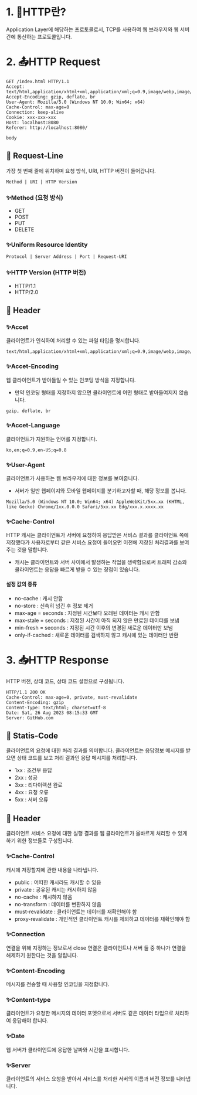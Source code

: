 # 1. 📧HTTP란?

Application Layer에 해당하는 프로토콜로서, TCP를 사용하여 웹 브라우저와 웹 서버 간에 통신하는 프로토콜입니다.

# 2. 📤HTTP Request

```
GET /index.html HTTP/1.1
Accept: text/html,application/xhtml+xml,application/xml;q=0.9,image/webp,image/apng,*/*;q=0.8
Accept-Encoding: gzip, deflate, br
User-Agent: Mozilla/5.0 (Windows NT 10.0; Win64; x64)
Cache-Control: max-age=0
Connection: keep-alive
Cookie: xxx-xxx-xxx
Host: localhost:8080
Referer: http://localhost:8080/

body
```

## 📌 Request-Line
가장 첫 번째 줄에 위치하며 요청 방식, URI, HTTP 버전이 들어갑니다.

```
Method | URI | HTTP Version
```

### ✨Method (요청 방식)

- GET
- POST
- PUT
- DELETE

### ✨Uniform Resource Identity

```
Protocol | Server Address | Port | Request-URI
```

### ✨HTTP Version (HTTP 버전)

- HTTP/1.1
- HTTP/2.0

## 📌 Header

### ✨Accet

클라이언트가 인식하여 처리할 수 있는 파일 타입을 명시합니다.

```
text/html,application/xhtml+xml,application/xml;q=0.9,image/webp,image/apng,*/*;q=0.8,application/signed-
```

### ✨Accet-Encoding

웹 클라이언트가 받아들일 수 있는 인코딩 방식을 지정합니다.

- 만약 인코딩 형태를 지정하지 않으면 클라이언트에 어떤 형태로 받아들여지지 않습니다.

```
gzip, deflate, br
```

### ✨Accet-Language

클라이언트가 지원하는 언어를 지정합니다.

```
ko,en;q=0.9,en-US;q=0.8
```

### ✨User-Agent

클라이언트가 사용하는 웹 브라우저에 대한 정보를 보여줍니다.

- 서버가 일반 웹페이지와 모바일 웹페이지를 분기하고자할 때, 해당 정보를 봅니다.

```
Mozilla/5.0 (Windows NT 10.0; Win64; x64) AppleWebKit/5xx.xx (KHTML, like Gecko) Chrome/1xx.0.0.0 Safari/5xx.xx Edg/xxx.x.xxxx.xx
```

### ✨Cache-Control

HTTP 캐시는 클라이언트가 서버에 요청하여 응답받은 서비스 결과를 클라이언트 쪽에 저장했다가 사용자로부터 같은 서비스 요청이 들어오면 이전에 저장된 처리결과를 보여주는 것을 말합니다.

- 캐시는 클라이언트와 서버 사이에서 발생하는 작업을 생략함으로써 트래픽 감소와 클라이언트는 응답을 빠르게 받을 수 있는 장점이 있습니다.

#### 설정 값의 종류

- no-cache : 캐시 안함
- no-store : 신속히 넘긴 후 정보 제거
- max-age = seconds : 지정된 시간보다 오래된 데이터는 캐시 안함
- max-stale = seconds : 지정된 시간이 아직 되지 않은 만료된 데이터를 보냄
- min-fresh = seconds : 지정된 시간 이후의 변경된 새로운 데이터만 보냄
- only-if-cached : 새로운 데이터를 검색하지 않고 캐시에 있는 데이터만 반환

# 3. 📥HTTP Response

HTTP 버전, 상태 코드, 상태 코드 설명으로 구성됩니다.

```
HTTP/1.1 200 OK
Cache-Control: max-age=0, private, must-revalidate
Content-Encoding: gzip
Content-Type: text/html; charset=utf-8
Date: Sat, 26 Aug 2023 08:15:33 GMT
Server: GitHub.com
```

## 📌 Statis-Code

클라이언트의 요청에 대한 처리 결과를 의미합니다. 클라이언트는 응답정보 메시지를 받으면 상태 코드를 보고 처리 결과인 응답 메시지를 처리합니다.

- 1xx : 조건부 응답
- 2xx : 성공
- 3xx : 리다이렉션 완료
- 4xx : 요청 오류
- 5xx : 서버 오류

## 📌 Header

클라이언트 서비스 요청에 대한 실행 결과를 웹 클라이언트가 올바르게 처리할 수 있게 하기 위한 정보들로 구성됩니다.

### ✨Cache-Control

캐시에 저장할지에 관한 내용을 나타냅니다.

- public : 어떠한 캐시라도 캐시할 수 있음
- private : 공유된 캐시는 캐시하지 않음
- no-cache : 캐시하지 않음
- no-transform : 데이터를 변환하지 않음
- must-revalidate : 클라이언트는 데이터를 재확인해야 함
- proxy-revalidate : 개인적인 클라이언트 캐시를 제외하고 데이터를 재확인해야 함

### ✨Connection

연결을 위해 지정하는 정보로서 close 연결은 클라이언트나 서버 둘 중 하나가 연결을 해제하기 원한다는 것을 알립니다.

### ✨Content-Encoding

메시지를 전송할 때 사용할 인코딩을 지정합니다.

### ✨Content-type

클라이언트가 요청한 메시지의 데이터 포멧으로서 서버도 같은 데이터 타입으로 처리하여 응답해야 합니다.

### ✨Date

웹 서버가 클라이언트에 응답한 날짜와 시간을 표시합니다.

### ✨Server

클라이언트의 서비스 요청을 받아서 서비스를 처리한 서버의 이름과 버전 정보를 나타냅니다.